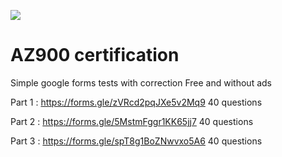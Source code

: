 ![](https://d1c2gz5q23tkk0.cloudfront.net/assets/network_events/36921/cover_picture/-default.jpg?1591809817)

# AZ900 certification

Simple google forms tests with correction
Free and without ads

Part 1 : https://forms.gle/zVRcd2pqJXe5v2Mq9 40 questions

Part 2 : https://forms.gle/5MstmFggr1KK65jj7 40 questions

Part 3 : https://forms.gle/spT8g1BoZNwvxo5A6 40 questions
